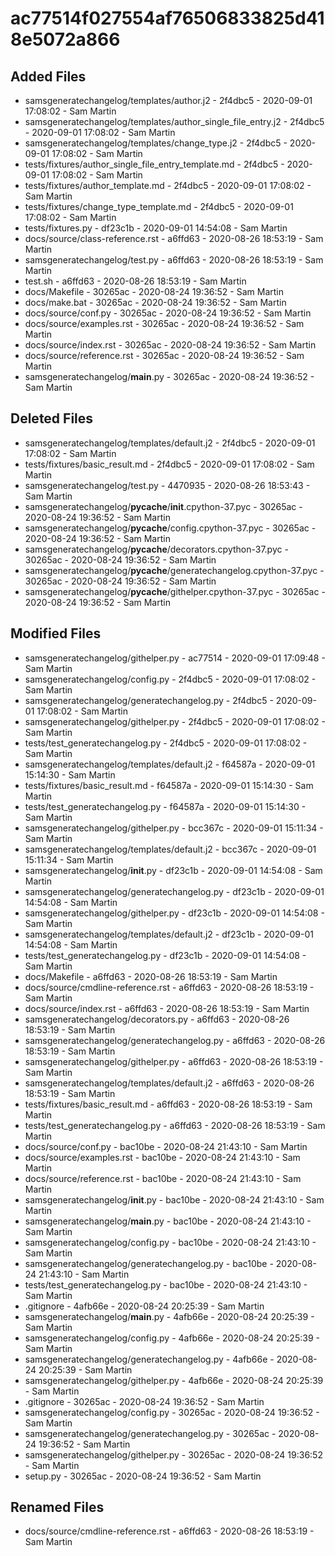 # ac77514f027554af76506833825d418e5072a866

## Added Files

 - samsgeneratechangelog/templates/author.j2 - 2f4dbc5 - 2020-09-01 17:08:02 - Sam Martin
 - samsgeneratechangelog/templates/author_single_file_entry.j2 - 2f4dbc5 - 2020-09-01 17:08:02 - Sam Martin
 - samsgeneratechangelog/templates/change_type.j2 - 2f4dbc5 - 2020-09-01 17:08:02 - Sam Martin
 - tests/fixtures/author_single_file_entry_template.md - 2f4dbc5 - 2020-09-01 17:08:02 - Sam Martin
 - tests/fixtures/author_template.md - 2f4dbc5 - 2020-09-01 17:08:02 - Sam Martin
 - tests/fixtures/change_type_template.md - 2f4dbc5 - 2020-09-01 17:08:02 - Sam Martin
 - tests/fixtures.py - df23c1b - 2020-09-01 14:54:08 - Sam Martin
 - docs/source/class-reference.rst - a6ffd63 - 2020-08-26 18:53:19 - Sam Martin
 - samsgeneratechangelog/test.py - a6ffd63 - 2020-08-26 18:53:19 - Sam Martin
 - test.sh - a6ffd63 - 2020-08-26 18:53:19 - Sam Martin
 - docs/Makefile - 30265ac - 2020-08-24 19:36:52 - Sam Martin
 - docs/make.bat - 30265ac - 2020-08-24 19:36:52 - Sam Martin
 - docs/source/conf.py - 30265ac - 2020-08-24 19:36:52 - Sam Martin
 - docs/source/examples.rst - 30265ac - 2020-08-24 19:36:52 - Sam Martin
 - docs/source/index.rst - 30265ac - 2020-08-24 19:36:52 - Sam Martin
 - docs/source/reference.rst - 30265ac - 2020-08-24 19:36:52 - Sam Martin
 - samsgeneratechangelog/__main__.py - 30265ac - 2020-08-24 19:36:52 - Sam Martin

## Deleted Files

 - samsgeneratechangelog/templates/default.j2 - 2f4dbc5 - 2020-09-01 17:08:02 - Sam Martin
 - tests/fixtures/basic_result.md - 2f4dbc5 - 2020-09-01 17:08:02 - Sam Martin
 - samsgeneratechangelog/test.py - 4470935 - 2020-08-26 18:53:43 - Sam Martin
 - samsgeneratechangelog/__pycache__/__init__.cpython-37.pyc - 30265ac - 2020-08-24 19:36:52 - Sam Martin
 - samsgeneratechangelog/__pycache__/config.cpython-37.pyc - 30265ac - 2020-08-24 19:36:52 - Sam Martin
 - samsgeneratechangelog/__pycache__/decorators.cpython-37.pyc - 30265ac - 2020-08-24 19:36:52 - Sam Martin
 - samsgeneratechangelog/__pycache__/generatechangelog.cpython-37.pyc - 30265ac - 2020-08-24 19:36:52 - Sam Martin
 - samsgeneratechangelog/__pycache__/githelper.cpython-37.pyc - 30265ac - 2020-08-24 19:36:52 - Sam Martin

## Modified Files

 - samsgeneratechangelog/githelper.py - ac77514 - 2020-09-01 17:09:48 - Sam Martin
 - samsgeneratechangelog/config.py - 2f4dbc5 - 2020-09-01 17:08:02 - Sam Martin
 - samsgeneratechangelog/generatechangelog.py - 2f4dbc5 - 2020-09-01 17:08:02 - Sam Martin
 - samsgeneratechangelog/githelper.py - 2f4dbc5 - 2020-09-01 17:08:02 - Sam Martin
 - tests/test_generatechangelog.py - 2f4dbc5 - 2020-09-01 17:08:02 - Sam Martin
 - samsgeneratechangelog/templates/default.j2 - f64587a - 2020-09-01 15:14:30 - Sam Martin
 - tests/fixtures/basic_result.md - f64587a - 2020-09-01 15:14:30 - Sam Martin
 - tests/test_generatechangelog.py - f64587a - 2020-09-01 15:14:30 - Sam Martin
 - samsgeneratechangelog/githelper.py - bcc367c - 2020-09-01 15:11:34 - Sam Martin
 - samsgeneratechangelog/templates/default.j2 - bcc367c - 2020-09-01 15:11:34 - Sam Martin
 - samsgeneratechangelog/__init__.py - df23c1b - 2020-09-01 14:54:08 - Sam Martin
 - samsgeneratechangelog/generatechangelog.py - df23c1b - 2020-09-01 14:54:08 - Sam Martin
 - samsgeneratechangelog/githelper.py - df23c1b - 2020-09-01 14:54:08 - Sam Martin
 - samsgeneratechangelog/templates/default.j2 - df23c1b - 2020-09-01 14:54:08 - Sam Martin
 - tests/test_generatechangelog.py - df23c1b - 2020-09-01 14:54:08 - Sam Martin
 - docs/Makefile - a6ffd63 - 2020-08-26 18:53:19 - Sam Martin
 - docs/source/cmdline-reference.rst - a6ffd63 - 2020-08-26 18:53:19 - Sam Martin
 - docs/source/index.rst - a6ffd63 - 2020-08-26 18:53:19 - Sam Martin
 - samsgeneratechangelog/decorators.py - a6ffd63 - 2020-08-26 18:53:19 - Sam Martin
 - samsgeneratechangelog/generatechangelog.py - a6ffd63 - 2020-08-26 18:53:19 - Sam Martin
 - samsgeneratechangelog/githelper.py - a6ffd63 - 2020-08-26 18:53:19 - Sam Martin
 - samsgeneratechangelog/templates/default.j2 - a6ffd63 - 2020-08-26 18:53:19 - Sam Martin
 - tests/fixtures/basic_result.md - a6ffd63 - 2020-08-26 18:53:19 - Sam Martin
 - tests/test_generatechangelog.py - a6ffd63 - 2020-08-26 18:53:19 - Sam Martin
 - docs/source/conf.py - bac10be - 2020-08-24 21:43:10 - Sam Martin
 - docs/source/examples.rst - bac10be - 2020-08-24 21:43:10 - Sam Martin
 - docs/source/reference.rst - bac10be - 2020-08-24 21:43:10 - Sam Martin
 - samsgeneratechangelog/__init__.py - bac10be - 2020-08-24 21:43:10 - Sam Martin
 - samsgeneratechangelog/__main__.py - bac10be - 2020-08-24 21:43:10 - Sam Martin
 - samsgeneratechangelog/config.py - bac10be - 2020-08-24 21:43:10 - Sam Martin
 - samsgeneratechangelog/generatechangelog.py - bac10be - 2020-08-24 21:43:10 - Sam Martin
 - tests/test_generatechangelog.py - bac10be - 2020-08-24 21:43:10 - Sam Martin
 - .gitignore - 4afb66e - 2020-08-24 20:25:39 - Sam Martin
 - samsgeneratechangelog/__main__.py - 4afb66e - 2020-08-24 20:25:39 - Sam Martin
 - samsgeneratechangelog/config.py - 4afb66e - 2020-08-24 20:25:39 - Sam Martin
 - samsgeneratechangelog/generatechangelog.py - 4afb66e - 2020-08-24 20:25:39 - Sam Martin
 - samsgeneratechangelog/githelper.py - 4afb66e - 2020-08-24 20:25:39 - Sam Martin
 - .gitignore - 30265ac - 2020-08-24 19:36:52 - Sam Martin
 - samsgeneratechangelog/config.py - 30265ac - 2020-08-24 19:36:52 - Sam Martin
 - samsgeneratechangelog/generatechangelog.py - 30265ac - 2020-08-24 19:36:52 - Sam Martin
 - samsgeneratechangelog/githelper.py - 30265ac - 2020-08-24 19:36:52 - Sam Martin
 - setup.py - 30265ac - 2020-08-24 19:36:52 - Sam Martin

## Renamed Files

 - docs/source/cmdline-reference.rst - a6ffd63 - 2020-08-26 18:53:19 - Sam Martin